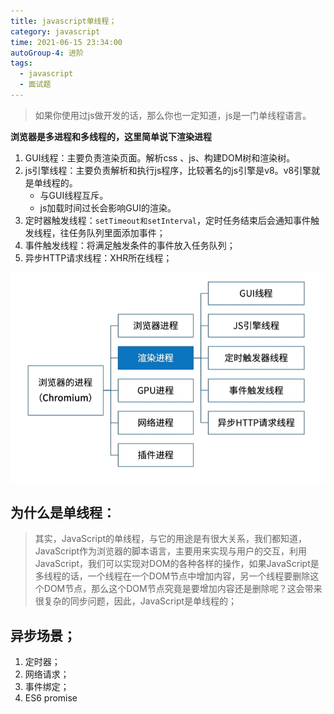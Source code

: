 ```yaml
---
title: javascript单线程；
category: javascript
time: 2021-06-15 23:34:00
autoGroup-4: 进阶
tags:
  - javascript
  - 面试题
---
```


> 如果你使用过js做开发的话，那么你也一定知道，js是一门单线程语言。

**浏览器是多进程和多线程的，这里简单说下渲染进程**

1. GUI线程：主要负责渲染页面。解析css 、js、构建DOM树和渲染树。
2. js引擎线程：主要负责解析和执行js程序，比较著名的js引擎是v8。v8引擎就是单线程的。
   - 与GUI线程互斥。
   - js加载时间过长会影响GUI的渲染。
3. 定时器触发线程：`setTimeout和setInterval`，定时任务结束后会通知事件触发线程，往任务队列里面添加事件；
4. 事件触发线程：将满足触发条件的事件放入任务队列；
5. 异步HTTP请求线程：XHR所在线程；



![image-20210615212431303](assets/image-20210615212431303.png)

## **为什么是单线程**：

> 其实，JavaScript的单线程，与它的用途是有很大关系，我们都知道，JavaScript作为浏览器的脚本语言，主要用来实现与用户的交互，利用JavaScript，我们可以实现对DOM的各种各样的操作，如果JavaScript是多线程的话，一个线程在一个DOM节点中增加内容，另一个线程要删除这个DOM节点，那么这个DOM节点究竟是要增加内容还是删除呢？这会带来很复杂的同步问题，因此，JavaScript是单线程的；

## 异步场景；

1. 定时器；
2. 网络请求；
3. 事件绑定；
4. ES6 promise